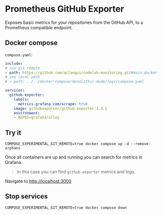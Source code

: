 # Prometheus GitHub Exporter

Exposes basic metrics for your repositories from the GitHub API, to a Prometheus compatible endpoint.

## Docker compose

`compose.yaml`:

```yaml
include:
# use git remote
- path: https://github.com/qclaogui/codelab-monitoring.git#main:docker-compose/monolithic-mode/logs/compose.yaml
# use local path
# - path: ../../docker-compose/monolithic-mode/logs/compose.yaml

services:
  github-exporter:
    labels:
      metrics.grafana.com/scrape: true
    image: githubexporter/github-exporter:1.3.1
    environment:
    - REPOS=grafana/alloy
```

## Try it

```shell
COMPOSE_EXPERIMENTAL_GIT_REMOTE=true docker compose up -d --remove-orphans
```

Once all containers are up and running you can search for metrics in Grafana.

> In this case you can find `github-exporter` metrics and logs.

Navigate to [http://localhost:3000](http://localhost:3000)

## Stop services

```shell
COMPOSE_EXPERIMENTAL_GIT_REMOTE=true docker compose down
```
